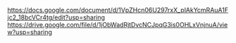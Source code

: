 https://docs.google.com/document/d/1VpZHcn06U297rxX_plAkYcmRAuA1Fjc2_18bcVCr4tg/edit?usp=sharing
https://drive.google.com/file/d/1jObWadRjtDvcNCJpqG3is0OHLxVnjnuA/view?usp=sharing
